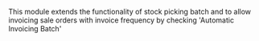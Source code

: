 This module extends the functionality of stock picking batch and to allow invoicing sale orders with invoice frequency by checking 'Automatic Invoicing Batch'
